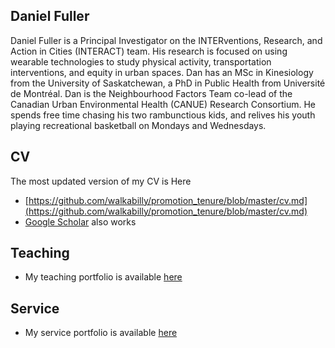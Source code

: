 ## Daniel Fuller

Daniel Fuller is a Principal Investigator on the INTERventions, Research, and Action in Cities (INTERACT) team. His research is focused on using wearable technologies to study physical activity, transportation interventions, and equity in urban spaces. Dan has an MSc in Kinesiology from the University of Saskatchewan, a PhD in Public Health from Université de Montréal. Dan is the Neighbourhood Factors Team co-lead of the Canadian Urban Environmental Health (CANUE) Research Consortium. He spends free time chasing his two rambunctious kids, and relives his youth playing recreational basketball on Mondays and Wednesdays.

## CV

The most updated version of my CV is Here
- [https://github.com/walkabilly/promotion_tenure/blob/master/cv.md](https://github.com/walkabilly/promotion_tenure/blob/master/cv.md)
- [Google Scholar](https://scholar.google.com/citations?user=pivE9zQAAAAJ&hl=en) also works

## Teaching
- My teaching portfolio is available [here](https://github.com/walkabilly/promotion_tenure/blob/master/teaching.md)

## Service
- My service portfolio is available [here](https://github.com/walkabilly/promotion_tenure/blob/master/service.md)